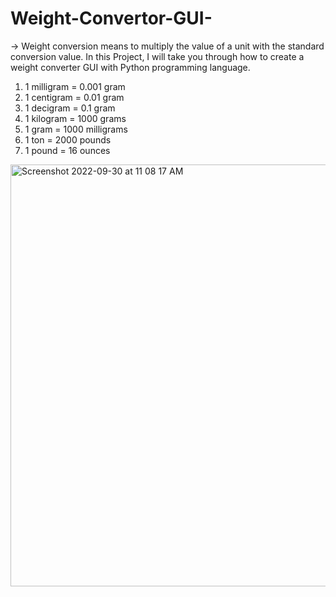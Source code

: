 # Weight-Convertor-GUI-

-> Weight conversion means to multiply the value of a unit with the standard conversion value. In this Project, I will take you through how to create a weight converter GUI with Python programming language.

1. 1 milligram = 0.001 gram
2. 1 centigram = 0.01 gram
3. 1 decigram = 0.1 gram
4. 1 kilogram = 1000 grams
5. 1 gram = 1000 milligrams
6. 1 ton = 2000 pounds
7. 1 pound = 16 ounces


<img width="675" alt="Screenshot 2022-09-30 at 11 08 17 AM" src="https://user-images.githubusercontent.com/88283732/193198154-09dc734f-3620-4917-a36e-d47c6965f421.png">

